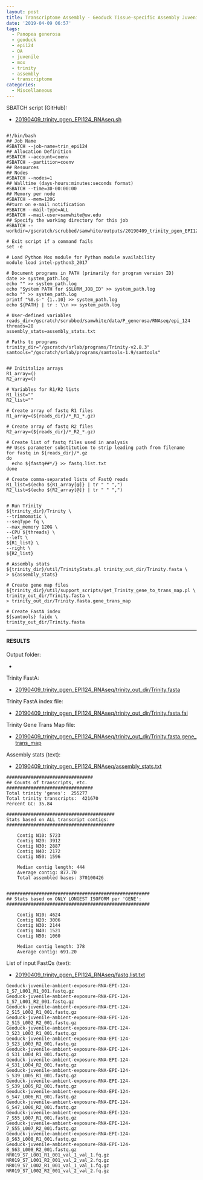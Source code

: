 ```yaml
---
layout: post
title: Transcriptome Assembly - Geoduck Tissue-specific Assembly Juvenile Ambient OA EPI124 with HiSeq and NovaSeq Data on Mox
date: '2019-04-09 06:57'
tags:
  - Panopea generosa
  - geoduck
  - epi124
  - OA
  - juvenile
  - mox
  - trinity
  - assembly
  - transcriptome
categories:
  - Miscellaneous
---
```

SBATCH script (GitHub):

- [20190409_trinity_pgen_EPI124_RNAseq.sh](https://github.com/RobertsLab/sams-notebook/blob/master/sbatch_scripts/20190409_trinity_pgen_EPI124_RNAseq.sh)

<pre><code>
#!/bin/bash
## Job Name
#SBATCH --job-name=trin_epi124
## Allocation Definition
#SBATCH --account=coenv
#SBATCH --partition=coenv
## Resources
## Nodes
#SBATCH --nodes=1
## Walltime (days-hours:minutes:seconds format)
#SBATCH --time=30-00:00:00
## Memory per node
#SBATCH --mem=120G
##turn on e-mail notification
#SBATCH --mail-type=ALL
#SBATCH --mail-user=samwhite@uw.edu
## Specify the working directory for this job
#SBATCH --workdir=/gscratch/scrubbed/samwhite/outputs/20190409_trinity_pgen_EPI124_RNAseq

# Exit script if a command fails
set -e

# Load Python Mox module for Python module availability
module load intel-python3_2017

# Document programs in PATH (primarily for program version ID)
date >> system_path.log
echo "" >> system_path.log
echo "System PATH for $SLURM_JOB_ID" >> system_path.log
echo "" >> system_path.log
printf "%0.s-" {1..10} >> system_path.log
echo ${PATH} | tr : \\n >> system_path.log

# User-defined variables
reads_dir=/gscratch/scrubbed/samwhite/data/P_generosa/RNAseq/epi_124
threads=28
assembly_stats=assembly_stats.txt

# Paths to programs
trinity_dir="/gscratch/srlab/programs/Trinity-v2.8.3"
samtools="/gscratch/srlab/programs/samtools-1.9/samtools"


## Inititalize arrays
R1_array=()
R2_array=()

# Variables for R1/R2 lists
R1_list=""
R2_list=""

# Create array of fastq R1 files
R1_array=(${reads_dir}/*_R1_*.gz)

# Create array of fastq R2 files
R2_array=(${reads_dir}/*_R2_*.gz)

# Create list of fastq files used in analysis
## Uses parameter substitution to strip leading path from filename
for fastq in ${reads_dir}/*.gz
do
  echo ${fastq##*/} >> fastq.list.txt
done

# Create comma-separated lists of FastQ reads
R1_list=$(echo ${R1_array[@]} | tr " " ",")
R2_list=$(echo ${R2_array[@]} | tr " " ",")


# Run Trinity
${trinity_dir}/Trinity \
--trimmomatic \
--seqType fq \
--max_memory 120G \
--CPU ${threads} \
--left \
${R1_list} \
--right \
${R2_list}

# Assembly stats
${trinity_dir}/util/TrinityStats.pl trinity_out_dir/Trinity.fasta \
> ${assembly_stats}

# Create gene map files
${trinity_dir}/util/support_scripts/get_Trinity_gene_to_trans_map.pl \
trinity_out_dir/Trinity.fasta \
> trinity_out_dir/Trinity.fasta.gene_trans_map

# Create FastA index
${samtools} faidx \
trinity_out_dir/Trinity.fasta
</code></pre>

---

#### RESULTS

Output folder:

- [](http://gannet.fish.washington.edu/Atumefaciens/20190409_trinity_pgen_EPI124_RNAseq/)

Trinity FastA:

- [20190409_trinity_pgen_EPI124_RNAseq/trinity_out_dir/Trinity.fasta](http://gannet.fish.washington.edu/Atumefaciens/20190409_trinity_pgen_EPI124_RNAseq/trinity_out_dir/Trinity.fasta)

Trinity FastA index file:

- [20190409_trinity_pgen_EPI124_RNAseq/trinity_out_dir/Trinity.fasta.fai](http://gannet.fish.washington.edu/Atumefaciens/20190409_trinity_pgen_EPI124_RNAseq/trinity_out_dir/Trinity.fasta.fai)

Trinity Gene Trans Map file:

- [20190409_trinity_pgen_EPI124_RNAseq/trinity_out_dir/Trinity.fasta.gene_trans_map](http://gannet.fish.washington.edu/Atumefaciens/20190409_trinity_pgen_EPI124_RNAseq/trinity_out_dir/Trinity.fasta.gene_trans_map)


Assembly stats (text):

- [20190409_trinity_pgen_EPI124_RNAseq/assembly_stats.txt](http://gannet.fish.washington.edu/Atumefaciens/20190409_trinity_pgen_EPI124_RNAseq/assembly_stats.txt)

```
################################
## Counts of transcripts, etc.
################################
Total trinity 'genes':	255277
Total trinity transcripts:	421670
Percent GC: 35.84

########################################
Stats based on ALL transcript contigs:
########################################

	Contig N10: 5723
	Contig N20: 3912
	Contig N30: 2887
	Contig N40: 2172
	Contig N50: 1596

	Median contig length: 444
	Average contig: 877.70
	Total assembled bases: 370100426


#####################################################
## Stats based on ONLY LONGEST ISOFORM per 'GENE':
#####################################################

	Contig N10: 4624
	Contig N20: 3006
	Contig N30: 2144
	Contig N40: 1521
	Contig N50: 1060

	Median contig length: 378
	Average contig: 691.20
```

List of input FastQs (text):

- [20190409_trinity_pgen_EPI124_RNAseq/fastq.list.txt](http://gannet.fish.washington.edu/Atumefaciens/20190409_trinity_pgen_EPI124_RNAseq/fastq.list.txt)

```
Geoduck-juvenile-ambient-exposure-RNA-EPI-124-1_S7_L001_R1_001.fastq.gz
Geoduck-juvenile-ambient-exposure-RNA-EPI-124-1_S7_L001_R2_001.fastq.gz
Geoduck-juvenile-ambient-exposure-RNA-EPI-124-2_S15_L002_R1_001.fastq.gz
Geoduck-juvenile-ambient-exposure-RNA-EPI-124-2_S15_L002_R2_001.fastq.gz
Geoduck-juvenile-ambient-exposure-RNA-EPI-124-3_S23_L003_R1_001.fastq.gz
Geoduck-juvenile-ambient-exposure-RNA-EPI-124-3_S23_L003_R2_001.fastq.gz
Geoduck-juvenile-ambient-exposure-RNA-EPI-124-4_S31_L004_R1_001.fastq.gz
Geoduck-juvenile-ambient-exposure-RNA-EPI-124-4_S31_L004_R2_001.fastq.gz
Geoduck-juvenile-ambient-exposure-RNA-EPI-124-5_S39_L005_R1_001.fastq.gz
Geoduck-juvenile-ambient-exposure-RNA-EPI-124-5_S39_L005_R2_001.fastq.gz
Geoduck-juvenile-ambient-exposure-RNA-EPI-124-6_S47_L006_R1_001.fastq.gz
Geoduck-juvenile-ambient-exposure-RNA-EPI-124-6_S47_L006_R2_001.fastq.gz
Geoduck-juvenile-ambient-exposure-RNA-EPI-124-7_S55_L007_R1_001.fastq.gz
Geoduck-juvenile-ambient-exposure-RNA-EPI-124-7_S55_L007_R2_001.fastq.gz
Geoduck-juvenile-ambient-exposure-RNA-EPI-124-8_S63_L008_R1_001.fastq.gz
Geoduck-juvenile-ambient-exposure-RNA-EPI-124-8_S63_L008_R2_001.fastq.gz
NR019_S7_L001_R1_001_val_1_val_1.fq.gz
NR019_S7_L001_R2_001_val_2_val_2.fq.gz
NR019_S7_L002_R1_001_val_1_val_1.fq.gz
NR019_S7_L002_R2_001_val_2_val_2.fq.gz
```
